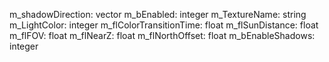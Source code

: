 m_shadowDirection: vector
m_bEnabled: integer
m_TextureName: string
m_LightColor: integer
m_flColorTransitionTime: float
m_flSunDistance: float
m_flFOV: float
m_flNearZ: float
m_flNorthOffset: float
m_bEnableShadows: integer